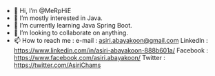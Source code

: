 - 👋 Hi, I’m @MeRpHiE
- 👀 I’m mostly interested in Java.
- 🌱 I’m currently learning Java Spring Boot.
- 💞️ I’m looking to collaborate on anything.
- 📫 How to reach me :
e-mail : asiri.abayakoon@gmail.com
LinkedIn : https://www.linkedin.com/in/asiri-abayakoon-888b601a/
Facebook : https://www.facebook.com/asiri.abayakoon/
Twitter : https://twitter.com/AsiriChams
<!---
MeRpHiE/MeRpHiE is a ✨ special ✨ repository because its `README.md` (this file) appears on your GitHub profile.
You can click the Preview link to take a look at your changes.
--->
